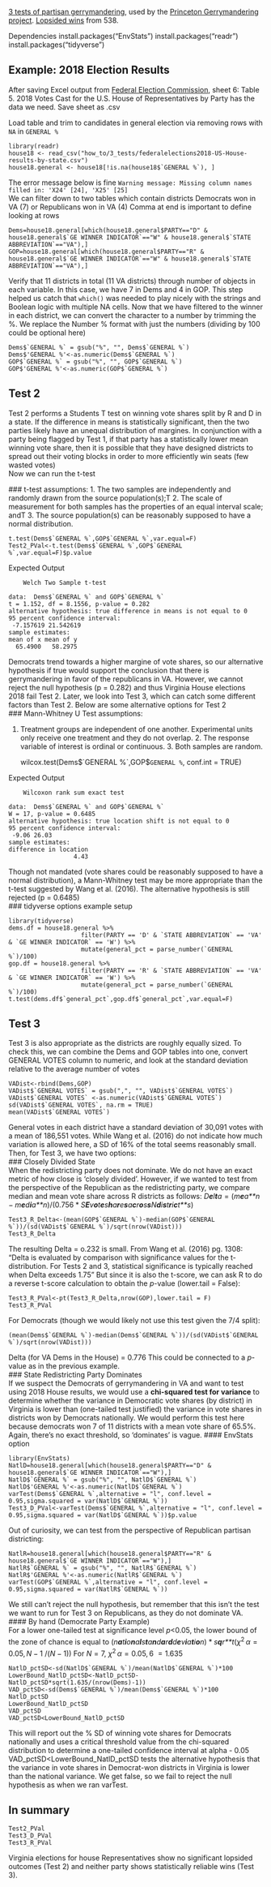 [3 tests of partisan
gerrymandering](http://www.stanfordlawreview.org/wp-content/uploads/sites/3/2016/06/3_-_Wang_-_Stan._L._Rev.pdf),
used by the [Princeton Gerrymandering
project](https://gerrymander.princeton.edu/tests). [Lopsided
wins](https://projects.fivethirtyeight.com/partisan-gerrymandering-north-carolina/)
from 538.

Dependencies install.packages(“EnvStats”) install.packages(“readr”)
install.packages(“tidyverse”)

Example: 2018 Election Results
------------------------------

After saving Excel output from [Federal Election
Commission](https://www.fec.gov/introduction-campaign-finance/election-and-voting-information/federal-elections-2018/),
sheet 6: Table 5. 2018 Votes Cast for the U.S. House of Representatives
by Party has the data we need. Save sheet as .csv
<!--Future work: look into ways to streamline this?-->  
Load table and trim to candidates in general election via removing rows
with `NA` in `GENERAL %`

    library(readr)
    house18 <- read_csv("how_to/3_tests/federalelections2018-US-House-results-by-state.csv")
    house18.general <- house18[!is.na(house18$`GENERAL %`), ]

The error message below is fine
`Warning message: Missing column names filled in: 'X24' [24], 'X25' [25]`  
We can filter down to two tables which contain districts Democrats won
in VA (7) or Republicans won in VA (4) Comma at end is important to
define looking at rows

    Dems=house18.general[which(house18.general$PARTY=="D" & house18.general$`GE WINNER INDICATOR`=="W" & house18.general$`STATE ABBREVIATION`=="VA"),]
    GOP=house18.general[which(house18.general$PARTY=="R" & house18.general$`GE WINNER INDICATOR`=="W" & house18.general$`STATE ABBREVIATION`=="VA"),]

Verify that 11 districts in total (11 VA districts) through number of
objects in each variable. In this case, we have 7 in Dems and 4 in GOP.
This step helped us catch that `which()` was needed to play nicely with
the strings and Boolean logic with multiple NA cells. Now that we have
filtered to the winner in each district, we can convert the character to
a number by trimming the %. We replace the Number % format with just the
numbers (dividing by 100 could be optional here)

    Dems$`GENERAL %` = gsub("%", "", Dems$`GENERAL %`)
    Dems$'GENERAL %'<-as.numeric(Dems$`GENERAL %`)
    GOP$`GENERAL %` = gsub("%", "", GOP$`GENERAL %`)
    GOP$'GENERAL %'<-as.numeric(GOP$`GENERAL %`)

Test 2
------

Test 2 performs a Students T test on winning vote shares split by R and
D in a state. If the difference in means is statistically significant,
then the two parties likely have an unequal distribution of margines. In
conjunction with a party being flagged by Test 1, if that party has a
statistically lower mean winning vote share, then it is possible that
they have designed districts to spread out their voting blocks in order
to more efficiently win seats (few wasted votes)  
Now we can run the t-test
<!--Look into whether we are running the correct T-test for our variables - we should assume populations of heterogenous variance-->  
\#\#\# t-test assumptions: 1. The two samples are independently and
randomly drawn from the source population(s);T 2. The scale of
measurement for both samples has the properties of an equal interval
scale; andT 3. The source population(s) can be reasonably supposed to
have a normal distribution.

    t.test(Dems$`GENERAL %`,GOP$`GENERAL %`,var.equal=F)
    Test2_PVal<-t.test(Dems$`GENERAL %`,GOP$`GENERAL %`,var.equal=F)$p.value

Expected Output

        Welch Two Sample t-test

    data:  Dems$`GENERAL %` and GOP$`GENERAL %`
    t = 1.152, df = 8.1556, p-value = 0.282
    alternative hypothesis: true difference in means is not equal to 0
    95 percent confidence interval:
     -7.157619 21.542619
    sample estimates:
    mean of x mean of y 
      65.4900   58.2975 

Democrats trend towards a higher margine of vote shares, so our
alternative hypothesis if true would support the conclusion that there
is gerrymandering in favor of the republicans in VA. However, we cannot
reject the null hypothesis (p = 0.282) and thus Virginia House elections
2018 fail Test 2. Later, we look into Test 3, which can catch some
different factors than Test 2. Below are some alternative options for
Test 2  
\#\#\# Mann-Whitney U Test assumptions:  
1. Treatment groups are independent of one another. Experimental units
only receive one treatment and they do not overlap. 2. The response
variable of interest is ordinal or continuous. 3. Both samples are
random.

    wilcox.test(Dems$`GENERAL %`,GOP$`GENERAL %`, conf.int = TRUE)

Expected Output

        Wilcoxon rank sum exact test

    data:  Dems$`GENERAL %` and GOP$`GENERAL %`
    W = 17, p-value = 0.6485
    alternative hypothesis: true location shift is not equal to 0
    95 percent confidence interval:
     -9.06 26.03
    sample estimates:
    difference in location 
                      4.43 

Though not mandated (vote shares could be reasonably supposed to have a
normal distribution), a Mann-Whitney test may be more appropriate than
the t-test suggested by Wang et al. (2016). The alternative hypothesis
is still rejected (p = 0.6485)  
\#\#\# tidyverse options example setup

    library(tidyverse)
    dems.df = house18.general %>% 
                        filter(PARTY == 'D' & `STATE ABBREVIATION` == 'VA' & `GE WINNER INDICATOR` == 'W') %>%
                        mutate(general_pct = parse_number(`GENERAL %`)/100)
    gop.df = house18.general %>% 
                        filter(PARTY == 'R' & `STATE ABBREVIATION` == 'VA' & `GE WINNER INDICATOR` == 'W') %>%
                        mutate(general_pct = parse_number(`GENERAL %`)/100)
    t.test(dems.df$`general_pct`,gop.df$`general_pct`,var.equal=F)

Test 3
------

Test 3 is also appropriate as the districts are roughly equally sized.
To check this, we can combine the Dems and GOP tables into one, convert
GENERAL VOTES column to numeric, and look at the standard deviation
relative to the average number of votes

    VADist<-rbind(Dems,GOP)
    VADist$`GENERAL VOTES` = gsub(",", "", VADist$`GENERAL VOTES`)
    VADist$`GENERAL VOTES` <-as.numeric(VADist$`GENERAL VOTES`)
    sd(VADist$`GENERAL VOTES`, na.rm = TRUE)
    mean(VADist$`GENERAL VOTES`)

General votes in each district have a standard deviation of 30,091 votes
with a mean of 186,551 votes. While Wang et al. (2016) do not indicate
how much variation is allowed here, a SD of 16% of the total seems
reasonably small. Then, for Test 3, we have two options:  
\#\#\# Closely Divided State  
When the redistricting party does not dominate. We do not have an exact
metric of how close is ‘closely divided’. However, if we wanted to test
from the perspective of the Republican as the redistricting party, we
compare median and mean vote share across R districts as follows:
*D**e**l**t**a* = (*m**e**a**n* − *m**e**d**i**a**n*)/(0.756 \* *S**E**v**o**t**e**s**h**a**r**e**s**a**c**r**o**s**s**N**d**i**s**t**r**i**c**t**s*)

    Test3_R_Delta<-(mean(GOP$`GENERAL %`)-median(GOP$`GENERAL %`))/(sd(VADist$`GENERAL %`)/sqrt(nrow(VADist)))
    Test3_R_Delta

The resulting Delta = o.232 is small. From Wang et al. (2016) pg. 1308:
“Delta is evaluated by comparison with significance values for the
t-distribution. For Tests 2 and 3, statistical significance is typically
reached when Delta exceeds 1.75” But since it is also the t-score, we
can ask R to do a reverse t-score calculation to obtain the *p*-value
(lower.tail = False):

    Test3_R_PVal<-pt(Test3_R_Delta,nrow(GOP),lower.tail = F)
    Test3_R_PVal

For Democrats (though we would likely not use this test given the 7/4
split):

    (mean(Dems$`GENERAL %`)-median(Dems$`GENERAL %`))/(sd(VADist$`GENERAL %`)/sqrt(nrow(VADist)))

Delta (for VA Dems in the House) = 0.776 This could be connected to a
*p*-value as in the previous example.  
\#\#\# State Redistricting Party Dominates  
If we suspect the Democrats of gerrymandering in VA and want to test
using 2018 House results, we would use a **chi-squared test for
variance** to determine whether the variance in Democratic vote shares
(by district) in Virginia is lower than (one-tailed test justified) the
variance in vote shares in districts won by Democrats nationally. We
would perform this test here because democrats won 7 of 11 districts
with a mean vote share of 65.5%. Again, there’s no exact threshold, so
‘dominates’ is vague. \#\#\#\# EnvStats option  
<!--SD is the square root of the variance-->

    library(EnvStats)
    NatlD=house18.general[which(house18.general$PARTY=="D" & house18.general$`GE WINNER INDICATOR`=="W"),]
    NatlD$`GENERAL %` = gsub("%", "", NatlD$`GENERAL %`)
    NatlD$'GENERAL %'<-as.numeric(NatlD$`GENERAL %`)
    varTest(Dems$`GENERAL %`,alternative = "l", conf.level = 0.95,sigma.squared = var(NatlD$`GENERAL %`))
    Test3_D_PVal<-varTest(Dems$`GENERAL %`,alternative = "l", conf.level = 0.95,sigma.squared = var(NatlD$`GENERAL %`))$p.value

Out of curiosity, we can test from the perspective of Republican
partisan districting:

    NatlR=house18.general[which(house18.general$PARTY=="R" & house18.general$`GE WINNER INDICATOR`=="W"),]
    NatlR$`GENERAL %` = gsub("%", "", NatlR$`GENERAL %`)
    NatlR$'GENERAL %'<-as.numeric(NatlR$`GENERAL %`)
    varTest(GOP$`GENERAL %`,alternative = "l", conf.level = 0.95,sigma.squared = var(NatlR$`GENERAL %`))

We still can’t reject the null hypothesis, but remember that this isn’t
the test we want to run for Test 3 on Republicans, as they do not
dominate VA.  
\#\#\#\# By hand (Democrate Party Example)  
For a lower one-tailed test at significance level *p*&lt;0.05, the lower
bound of the zone of chance is equal to
(*n**a**t**i**o**n**a**l**s**t**a**n**d**a**r**d**d**e**v**i**a**t**i**o**n*) \* *s**q**r**t*(*χ*<sup>2<sup> </sup></sup>*α* = 0.05, *N* − 1 /(*N* − 1))
For *N* = 7, *χ*<sup>2<sup> </sup></sup>*α* = 0.05, 6  = 1.635

    NatlD_pctSD<-sd(NatlD$`GENERAL %`)/mean(NatlD$`GENERAL %`)*100
    LowerBound_NatlD_pctSD<-NatlD_pctSD-NatlD_pctSD*sqrt(1.635/(nrow(Dems)-1))
    VAD_pctSD<-sd(Dems$`GENERAL %`)/mean(Dems$`GENERAL %`)*100
    NatlD_pctSD
    LowerBound_NatlD_pctSD
    VAD_pctSD
    VAD_pctSD<LowerBound_NatlD_pctSD

This will report out the % SD of winning vote shares for Democrats
nationally and uses a critical threshold value from the chi-squared
distribution to determine a one-tailed confidence interval at alpha -
0.05 VAD\_pctSD&lt;LowerBound\_NatlD\_pctSD tests the alternative
hypothesis that the variance in vote shares in Democrat-won districts in
Virginia is lower than the national variance. We get false, so we fail
to reject the null hypothesis as when we ran varTest.

In summary
----------

    Test2_PVal
    Test3_D_PVal
    Test3_R_PVal

Virginia elections for house Representatives show no significant
lopsided outcomes (Test 2) and neither party shows statistically
reliable wins (Test 3).
